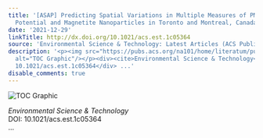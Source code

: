 ```yaml
---
title: '[ASAP] Predicting Spatial Variations in Multiple Measures of PM2.5 Oxidative
  Potential and Magnetite Nanoparticles in Toronto and Montreal, Canada'
date: '2021-12-29'
linkTitle: http://dx.doi.org/10.1021/acs.est.1c05364
source: 'Environmental Science & Technology: Latest Articles (ACS Publications)'
description: '<p><img src="https://pubs.acs.org/na101/home/literatum/publisher/achs/journals/content/esthag/0/esthag.ahead-of-print/acs.est.1c05364/20211229/images/medium/es1c05364_0007.gif"
  alt="TOC Graphic"/></p><div><cite>Environmental Science & Technology</cite></div><div>DOI:
  10.1021/acs.est.1c05364</div> ...'
disable_comments: true
---
```

<p><img src="https://pubs.acs.org/na101/home/literatum/publisher/achs/journals/content/esthag/0/esthag.ahead-of-print/acs.est.1c05364/20211229/images/medium/es1c05364_0007.gif" alt="TOC Graphic"/></p><div><cite>Environmental Science & Technology</cite></div><div>DOI: 10.1021/acs.est.1c05364</div> ...